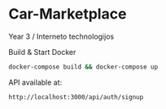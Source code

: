 # Car-Marketplace
Year 3 / Interneto technologijos

Build & Start Docker

```bash
docker-compose build && docker-compose up
```

API available at:

```bash
http://localhost:3000/api/auth/signup
```
